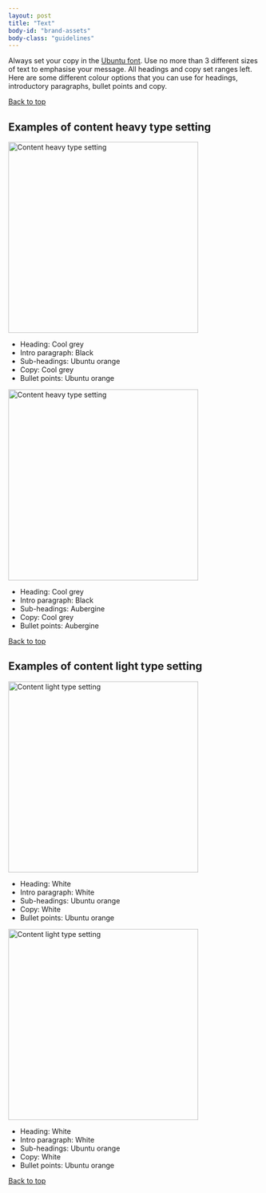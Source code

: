 ```yaml
---
layout: post
title: "Text"
body-id: "brand-assets"
body-class: "guidelines"
---
```




<div id="loop-guidelines" class="col-10">
<p>Always set your copy in the <a href="ubuntu-font-family" title="About the Ubuntu font">Ubuntu font</a>. Use no more than 3 different sizes of text to emphasise your message. All headings and copy set ranges left. Here are some different colour options that you can use for headings, introductory paragraphs, bullet points and copy. </p>
<div class="row"><div class="col-12 link-top"><a href="#">Back to top</a></div></div>
<h2>Examples of content heavy type setting</h2>
<p><img src="{{ site.assets_path }}c64da5d6-text-heavy-1.gif" alt="Content heavy type setting" title="text-heavy-1" width="380" height="382" srcset="{{ site.assets_path }}c64da5d6-text-heavy-1.gif 380w, {{ site.assets_path }}87f17280-text-heavy-1-140x140.gif 140w, {{ site.assets_path }}39b161b1-text-heavy-1-298x300.gif 298w" sizes="(max-width: 380px) 100vw, 380px" /></p>
<ul class="p-list">
<li class="p-list__item">Heading: Cool grey</li>
<li class="p-list__item">Intro paragraph: Black</li>
<li class="p-list__item">
Sub-headings: Ubuntu orange</li>
<li class="p-list__item">
Copy: Cool grey</li>
<li class="p-list__item">
Bullet points: Ubuntu orange</li>
</ul>
<p><img src="{{ site.assets_path }}4090a10b-text-heavy-2.gif" alt="Content heavy type setting" title="text-heavy-2" width="380" height="382" srcset="{{ site.assets_path }}4090a10b-text-heavy-2.gif 380w, {{ site.assets_path }}547d8104-text-heavy-2-140x140.gif 140w, {{ site.assets_path }}aed1dc5f-text-heavy-2-298x300.gif 298w" sizes="(max-width: 380px) 100vw, 380px" /></p>
<ul class="p-list">
<li class="p-list__item">Heading: Cool grey</li>
<li class="p-list__item">
Intro paragraph: Black </li>
<li class="p-list__item">
Sub-headings: Aubergine </li>
<li class="p-list__item">
Copy: Cool grey</li>
<li class="p-list__item">
Bullet points: Aubergine</li>
</ul>
<div class="row"><div class="col-12 link-top"><a href="#">Back to top</a></div></div>
<h2>Examples of content light type setting</h2>
<p><img src="{{ site.assets_path }}7424085c-text-light-1.gif" alt="Content light type setting" title="text-light-1" width="380" height="382" srcset="{{ site.assets_path }}7424085c-text-light-1.gif 380w, {{ site.assets_path }}bc6dd07e-text-light-1-140x140.gif 140w, {{ site.assets_path }}80ea8586-text-light-1-298x300.gif 298w" sizes="(max-width: 380px) 100vw, 380px" /></p>
<ul class="p-list">
<li class="p-list__item">
Heading: White</li>
<li class="p-list__item">
Intro paragraph: White </li>
<li class="p-list__item">
Sub-headings: Ubuntu orange </li>
<li class="p-list__item">
Copy: White</li>
<li class="p-list__item">
Bullet points: Ubuntu orange</li>
</ul>
<p><img src="{{ site.assets_path }}6cd2a034-text-light-2.gif" alt="Content light type setting" title="text-light-2" width="380" height="382" srcset="{{ site.assets_path }}6cd2a034-text-light-2.gif 380w, {{ site.assets_path }}4ae60b40-text-light-2-140x140.gif 140w, {{ site.assets_path }}9f59f61d-text-light-2-298x300.gif 298w" sizes="(max-width: 380px) 100vw, 380px" /></p>
<ul class="p-list">
<li class="p-list__item">Heading: White</li>
<li class="p-list__item">Intro paragraph: White</li>
<li class="p-list__item">Sub-headings: Ubuntu orange</li>
<li class="p-list__item">Copy: White</li>
<li class="p-list__item">Bullet points: Ubuntu orange</li>
</ul>
<div class="row"><div class="col-12 link-top"><a href="#">Back to top</a></div></div>
